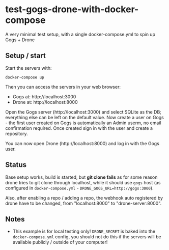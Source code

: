 # test-gogs-drone-with-docker-compose

A very minimal test setup, with a single docker-compose.yml to spin up Gogs + Drone

## Setup / start

Start the servers with:

```
docker-compose up
```

Then you can access the servers in your web browser:

- Gogs at: http://localhost:3000
- Drone at: http://localhost:8000

Open the Gogs server (http://localhost:3000) and select SQLite as the DB; everything else can be left on the default value.
Now create a user on Gogs - the first user created on Gogs is automatically an Admin userm, no email confirmation required.
Once created sign in with the user and create a repository.

You can now open Drone (http://localhost:8000) and log in with the Gogs user.


## Status

Base setup works, build is started, but **git clone fails** as for some reason drone tries to git clone through localhost,
while it should use `gogs` host (as configured in `docker-compose.yml` - `DRONE_GOGS_URL=http://gogs:3000`).

Also, after enabling a repo / adding a repo, the webhook auto registered by drone have to be changed,
from "localhost:8000" to "drone-server:8000".


## Notes

- This example is for local testing only! `DRONE_SECRET` is baked into the `docker-compose.yml` config, you should not do this if the servers will be available publicly / outside of your computer!
